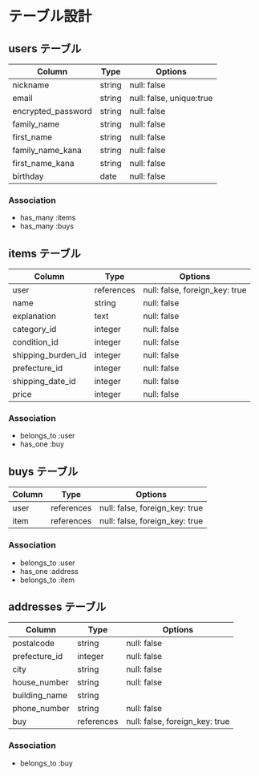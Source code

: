# テーブル設計

## users テーブル

| Column   | Type   | Options     |
| -------- | ------ | ----------- |
| nickname  | string | null: false |
| email   | string | null: false, unique:true |
| encrypted_password  | string | null: false |
| family_name | string | null: false |
| first_name| string | null: false |
| family_name_kana | string | null: false |
| first_name_kana | string | null: false |
| birthday | date | null: false |

### Association
- has_many :items
- has_many :buys

## items テーブル

| Column | Type   | Options     |
| ------ | ------ | ----------- |
| user | references| null: false, foreign_key: true |
| name | string | null: false |
| explanation | text | null: false |
| category_id | integer | null: false |
| condition_id | integer | null: false |
| shipping_burden_id | integer | null: false |
| prefecture_id | integer | null: false |
| shipping_date_id | integer | null: false |
| price | integer | null: false |

### Association
- belongs_to :user
- has_one :buy

## buys テーブル

| Column | Type   | Options      |
| ------- | ---------- | ------------------------------ |
| user | references | null: false, foreign_key: true |
| item | references | null: false, foreign_key: true |

### Association
- belongs_to :user
- has_one :address
- belongs_to :item

## addresses テーブル

| Column | Type   | Options      |
| ------- | ---------- | ------------------------------ |
| postalcode| string | null: false |
| prefecture_id | integer | null: false |
| city | string | null: false |
| house_number | string | null: false |
| building_name | string |
| phone_number | string | null: false |
| buy | references | null: false, foreign_key: true

### Association
- belongs_to :buy